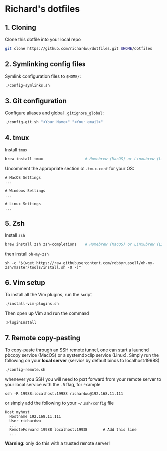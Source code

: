 # Richard's dotfiles

## 1. Cloning
Clone this dotfile into your local repo
```sh
git clone https://github.com/richardwu/dotfiles.git $HOME/dotfiles
```

## 2. Symlinking config files

Symlink configuration files to `$HOME/`:
```sh
./config-symlinks.sh
```

## 3. Git configuration

Configure aliases and global `.gitignore_global`:
```sh
./config-git.sh "<Your Name>" "<Your email>"
```

## 4. tmux

Install `tmux`
```sh
brew install tmux                   # Homebrew (MacOS) or Linxubrew (Linux)
```

Uncomment the appropriate section of `.tmux.conf` for your OS:
```
# MacOS Settings
...

# Windows Settings
...

# Linux Settings
...
```

## 5. Zsh

Install `zsh`
```sh
brew install zsh zsh-completions    # Homebrew (MacOS) or Linxubrew (Linux)
```
then install `oh-my-zsh`
```
sh -c "$(wget https://raw.githubusercontent.com/robbyrussell/oh-my-zsh/master/tools/install.sh -O -)"
```

## 6. Vim setup

To install all the Vim plugins, run the script
```sh
./install-vim-plugins.sh
```
Then open up Vim and run the command
```
:PluginInstall
```

## 7. Remote copy-pasting


To copy-paste through an SSH remote tunnel, one can start a launchd pbcopy service (MacOS)
or a systemd xclip service (Linux). Simply run the following on your **local server** (service
by default binds to localhost:19988)
```sh
./config-remote.sh
```
whenever you SSH you will need to port forward from your remote server to your local service
with the `-R` flag, for example
```
ssh -R 19988:localhost:19988 richardwu@192.168.11.111
```
or simply add the following to your `~/.ssh/config` file
```
Host myhost
  Hostname 192.168.11.111
  User richardwu
  ...
  RemoteForward 19988 localhost:19988       # Add this line
  ...
```
**Warning**: only do this with a trusted remote server!

